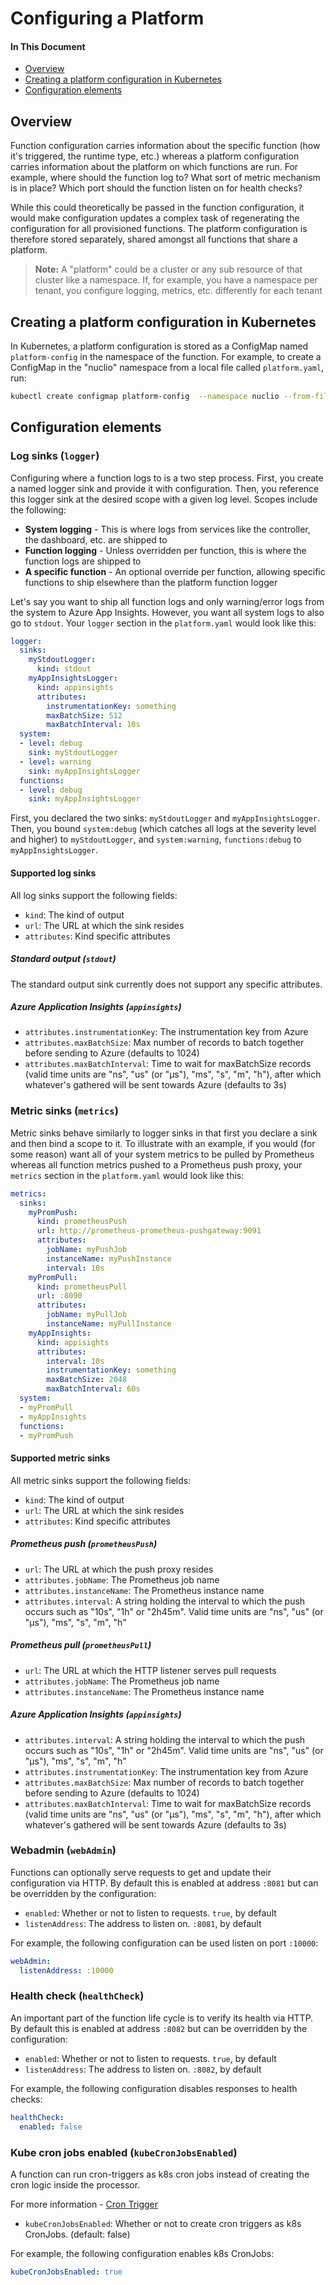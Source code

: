 # Configuring a Platform

#### In This Document
- [Overview](#overview)
- [Creating a platform configuration in Kubernetes](#creating-a-platform-configuration-in-kubernetes)
- [Configuration elements](#configuration-elements)

## Overview

Function configuration carries information about the specific function (how it's triggered, the runtime type, etc.) whereas a platform configuration carries information about the platform on which functions are run. For example, where should the function log to? What sort of metric mechanism is in place? Which port should the function listen on for health checks? 

While this could theoretically be passed in the function configuration, it would make configuration updates a complex task of regenerating the configuration for all provisioned functions. The platform configuration is therefore stored separately, shared amongst all functions that share a platform.

> **Note:** A "platform" could be a cluster or any sub resource of that cluster like a namespace. If, for example, you have a namespace per tenant, you configure logging, metrics, etc. differently for each tenant

## Creating a platform configuration in Kubernetes

In Kubernetes, a platform configuration is stored as a ConfigMap named `platform-config` in the namespace of the function. For example, to create a ConfigMap in the "nuclio" namespace from a local file called `platform.yaml`, run:
```sh
kubectl create configmap platform-config  --namespace nuclio --from-file platform.yaml
```

## Configuration elements

### Log sinks (`logger`)

Configuring where a function logs to is a two step process. First, you create a named logger sink and provide it with configuration. Then, you reference this logger sink at the desired scope with a given log level. Scopes include the following:

- **System logging** - This is where logs from services like the controller, the dashboard, etc. are shipped to
- **Function logging** - Unless overridden per function, this is where the function logs are shipped to
- **A specific function** - An optional override per function, allowing specific functions to ship elsewhere than the platform function logger

Let's say you want to ship all function logs and only warning/error logs from the system to Azure App Insights. However, you want all system logs to also go to `stdout`. Your `logger` section in the `platform.yaml` would look like this:

```yaml
logger:
  sinks:
    myStdoutLogger:
      kind: stdout
    myAppInsightsLogger:
      kind: appinsights
      attributes:
        instrumentationKey: something
        maxBatchSize: 512
        maxBatchInterval: 10s
  system:
  - level: debug
    sink: myStdoutLogger
  - level: warning
    sink: myAppInsightsLogger
  functions:
  - level: debug
    sink: myAppInsightsLogger
```

First, you declared the two sinks: `myStdoutLogger` and `myAppInsightsLogger`. Then, you bound `system:debug` (which catches all logs at the severity level and higher) to `myStdoutLogger`, and `system:warning`, `functions:debug` to `myAppInsightsLogger`.

#### Supported log sinks

All log sinks support the following fields:

- `kind`: The kind of output
- `url`: The URL at which the sink resides
- `attributes`: Kind specific attributes

##### Standard output (`stdout`)

The standard output sink currently does not support any specific attributes.

##### Azure Application Insights (`appinsights`)

- `attributes.instrumentationKey`: The instrumentation key from Azure
- `attributes.maxBatchSize`: Max number of records to batch together before sending to Azure (defaults to 1024)
- `attributes.maxBatchInterval`: Time to wait for maxBatchSize records (valid time units are "ns", "us" (or "µs"), "ms", "s", "m", "h"), after which whatever's gathered will be sent towards Azure (defaults to 3s)

### Metric sinks (`metrics`)

Metric sinks behave similarly to logger sinks in that first you declare a sink and then bind a scope to it. To illustrate with an example, if you would (for some reason) want all of your system metrics to be pulled by Prometheus whereas all function metrics pushed to a Prometheus push proxy, your `metrics` section in the `platform.yaml` would look like this:

```yaml
metrics:
  sinks:
    myPromPush:
      kind: prometheusPush
      url: http://prometheus-prometheus-pushgateway:9091
      attributes:
        jobName: myPushJob
        instanceName: myPushInstance
        interval: 10s
    myPromPull:
      kind: prometheusPull
      url: :8090
      attributes:
        jobName: myPullJob
        instanceName: myPullInstance
    myAppInsights:
      kind: appisights
      attributes:
        interval: 10s
        instrumentationKey: something
        maxBatchSize: 2048
        maxBatchInterval: 60s
  system:
  - myPromPull
  - myAppInsights
  functions:
  - myPromPush
``` 

#### Supported metric sinks

All metric sinks support the following fields:

- `kind`: The kind of output
- `url`: The URL at which the sink resides
- `attributes`: Kind specific attributes

##### Prometheus push (`prometheusPush`)

- `url`: The URL at which the push proxy resides
- `attributes.jobName`: The Prometheus job name
- `attributes.instanceName`: The Prometheus instance name
- `attributes.interval`: A string holding the interval to which the push occurs such as "10s", "1h" or "2h45m". Valid time units are "ns", "us" (or "µs"), "ms", "s", "m", "h"

##### Prometheus pull (`prometheusPull`)

- `url`: The URL at which the HTTP listener serves pull requests
- `attributes.jobName`: The Prometheus job name
- `attributes.instanceName`: The Prometheus instance name

##### Azure Application Insights (`appinsights`)

- `attributes.interval`: A string holding the interval to which the push occurs such as "10s", "1h" or "2h45m". Valid time units are "ns", "us" (or "µs"), "ms", "s", "m", "h"
- `attributes.instrumentationKey`: The instrumentation key from Azure
- `attributes.maxBatchSize`: Max number of records to batch together before sending to Azure (defaults to 1024)
- `attributes.maxBatchInterval`: Time to wait for maxBatchSize records (valid time units are "ns", "us" (or "µs"), "ms", "s", "m", "h"), after which whatever's gathered will be sent towards Azure (defaults to 3s)

### Webadmin (`webAdmin`)

Functions can optionally serve requests to get and update their configuration via HTTP. By default this is enabled at address `:8081` but can be overridden by the configuration:

- `enabled`: Whether or not to listen to requests. `true`, by default
- `listenAddress`: The address to listen on. `:8081`, by default

For example, the following configuration can be used listen on port `:10000`:

```yaml
webAdmin:
  listenAddress: :10000
```

### Health check (`healthCheck`)

An important part of the function life cycle is to verify its health via HTTP. By default this is enabled at address `:8082` but can be overridden by the configuration:

- `enabled`: Whether or not to listen to requests. `true`, by default
- `listenAddress`: The address to listen on. `:8082`, by default

For example, the following configuration disables responses to health checks:

```yaml
healthCheck:
  enabled: false
```

### Kube cron jobs enabled (`kubeCronJobsEnabled`)

A function can run cron-triggers as k8s cron jobs instead of creating the cron logic inside the processor.

For more information - [Cron Trigger](/docs/reference/triggers/cron.md)

- `kubeCronJobsEnabled`: Whether or not to create cron triggers as k8s CronJobs. (default: false)

For example, the following configuration enables k8s CronJobs:

```yaml
kubeCronJobsEnabled: true
```
